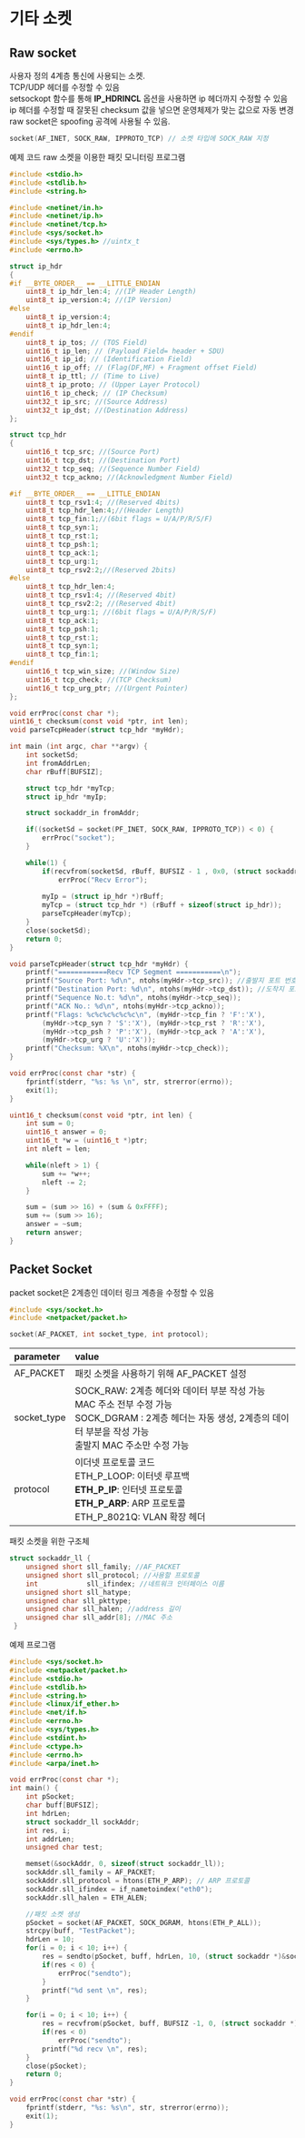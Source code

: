 # 기타 소켓

## Raw socket

사용자 정의 4계층 통신에 사용되는 소켓.  
TCP/UDP 헤더를 수정할 수 있음  
setsockopt 함수를 통해 **IP_HDRINCL** 옵션을 사용하면 ip 헤더까지 수정할 수 있음  
ip 헤더를 수정할 때 잘못된 checksum 값을 넣으면 운영체제가 맞는 값으로 자동 변경  
raw socket은 spoofing 공격에 사용될 수 있음.   

```c
socket(AF_INET, SOCK_RAW, IPPROTO_TCP) // 소켓 타입에 SOCK_RAW 지정
```

예제 코드
raw 소켓을 이용한 패킷 모니터링 프로그램

```c
#include <stdio.h>
#include <stdlib.h>
#include <string.h>

#include <netinet/in.h>
#include <netinet/ip.h>
#include <netinet/tcp.h>
#include <sys/socket.h>
#include <sys/types.h> //uintx_t
#include <errno.h>

struct ip_hdr
{
#if __BYTE_ORDER__ == __LITTLE_ENDIAN 
	uint8_t ip_hdr_len:4; //(IP Header Length)
	uint8_t ip_version:4; //(IP Version)
#else
	uint8_t ip_version:4;
	uint8_t ip_hdr_len:4;
#endif
	uint8_t ip_tos; // (TOS Field)
	uint16_t ip_len; // (Payload Field= header + SDU)
	uint16_t ip_id; // (Identification Field)
	uint16_t ip_off; // (Flag(DF,MF) + Fragment offset Field)
	uint8_t ip_ttl; // (Time to Live)
	uint8_t ip_proto; // (Upper Layer Protocol)
	uint16_t ip_check; // (IP Checksum)
	uint32_t ip_src; //(Source Address)
	uint32_t ip_dst; //(Destination Address)
};

struct tcp_hdr
{
	uint16_t tcp_src; //(Source Port)
	uint16_t tcp_dst; //(Destination Port)
	uint32_t tcp_seq; //(Sequence Number Field)
	uint32_t tcp_ackno; //(Acknowledgment Number Field)

#if __BYTE_ORDER__ == __LITTLE_ENDIAN
	uint8_t tcp_rsv1:4; //(Reserved 4bits)
	uint8_t tcp_hdr_len:4;//(Header Length)
	uint8_t tcp_fin:1;//(6bit flags = U/A/P/R/S/F)
	uint8_t tcp_syn:1;
	uint8_t tcp_rst:1;
	uint8_t tcp_psh:1;
	uint8_t tcp_ack:1;
	uint8_t tcp_urg:1;
	uint8_t tcp_rsv2:2;//(Reserved 2bits)
#else
	uint8_t tcp_hdr_len:4;
	uint8_t tcp_rsv1:4; //(Reserved 4bit)
	uint8_t tcp_rsv2:2; //(Reserved 4bit)
	uint8_t tcp_urg:1; //(6bit flags = U/A/P/R/S/F)
	uint8_t tcp_ack:1;
	uint8_t tcp_psh:1;	
	uint8_t tcp_rst:1;	
	uint8_t tcp_syn:1;
	uint8_t tcp_fin:1;	
#endif
	uint16_t tcp_win_size; //(Window Size)
	uint16_t tcp_check; //(TCP Checksum)
	uint16_t tcp_urg_ptr; //(Urgent Pointer)
};

void errProc(const char *);
uint16_t checksum(const void *ptr, int len);
void parseTcpHeader(struct tcp_hdr *myHdr);

int main (int argc, char **argv) {
    int socketSd;
    int fromAddrLen;
    char rBuff[BUFSIZ];

    struct tcp_hdr *myTcp;
    struct ip_hdr *myIp;

    struct sockaddr_in fromAddr;

    if((socketSd = socket(PF_INET, SOCK_RAW, IPPROTO_TCP)) < 0) {
        errProc("socket");
    }

	while(1) {
		if(recvfrom(socketSd, rBuff, BUFSIZ - 1 , 0x0, (struct sockaddr *)&fromAddr, &fromAddrLen) < 0)
			errProc("Recv Error");
		
		myIp = (struct ip_hdr *)rBuff;
		myTcp = (struct tcp_hdr *) (rBuff + sizeof(struct ip_hdr));
		parseTcpHeader(myTcp);
	}
	close(socketSd);
	return 0;
}

void parseTcpHeader(struct tcp_hdr *myHdr) {
	printf("============Recv TCP Segment ===========\n");
	printf("Source Port: %d\n", ntohs(myHdr->tcp_src)); //출발지 포트 번호
	printf("Destination Port: %d\n", ntohs(myHdr->tcp_dst)); //도착지 포트 번호
	printf("Sequence No.t: %d\n", ntohs(myHdr->tcp_seq)); 
	printf("ACK No.: %d\n", ntohs(myHdr->tcp_ackno));
	printf("Flags: %c%c%c%c%c%c\n", (myHdr->tcp_fin ? 'F':'X'),
		(myHdr->tcp_syn ? 'S':'X'), (myHdr->tcp_rst ? 'R':'X'),
		(myHdr->tcp_psh ? 'P':'X'), (myHdr->tcp_ack ? 'A':'X'),
		(myHdr->tcp_urg ? 'U':'X'));
	printf("Checksum: %X\n", ntohs(myHdr->tcp_check));
}

void errProc(const char *str) {
	fprintf(stderr, "%s: %s \n", str, strerror(errno));
	exit(1);
}

uint16_t checksum(const void *ptr, int len) {
	int sum = 0;
	uint16_t answer = 0;
	uint16_t *w = (uint16_t *)ptr;
	int nleft = len;

	while(nleft > 1) {
		sum += *w++;
		nleft -= 2;
	}

	sum = (sum >> 16) + (sum & 0xFFFF);
	sum += (sum >> 16);
	answer = ~sum;
	return answer;
}

```



## Packet Socket

packet socket은 2계층인 데이터 링크 계층을 수정할 수 있음  

```c
#include <sys/socket.h>
#include <netpacket/packet.h>

socket(AF_PACKET, int socket_type, int protocol);
```

| parameter   | value                                                        |
| :---------- | :----------------------------------------------------------- |
| AF_PACKET   | 패킷 소켓을 사용하기 위해 AF_PACKET 설정                     |
| socket_type | SOCK_RAW: 2계층 헤더와 데이터 부분 작성 가능<br />                      MAC 주소 전부 수정 가능<br />SOCK_DGRAM : 2계층 헤더는 자동 생성, 2계층의 데이터 부분을 작성 가능<br />                            출발지 MAC 주소만 수정 가능 |
| protocol    | 이더넷 프로토콜 코드<br />ETH_P_LOOP: 이터넷 루프백<br />**ETH_P_IP**: 인터넷 프로토콜<br />**ETH_P_ARP**: ARP 프로토콜<br />ETH_P_8021Q: VLAN 확장 헤더 |

패킷 소켓을 위한 구조체

```c
struct sockaddr_ll {
    unsigned short sll_family; //AF_PACKET
    unsigned short sll_protocol; //사용할 프로토콜
    int 		   sll_ifindex; //네트워크 인터페이스 이름
    unsigned short sll_hatype; 
    unsigned char sll_pkttype;
    unsigned char sll_halen; //address 길이
    unsigned char sll_addr[8]; //MAC 주소
 }
```

예제 프로그램  


```c
#include <sys/socket.h>
#include <netpacket/packet.h>
#include <stdio.h>
#include <stdlib.h>
#include <string.h>
#include <linux/if_ether.h>
#include <net/if.h>
#include <errno.h>
#include <sys/types.h>
#include <stdint.h>
#include <ctype.h>
#include <errno.h>
#include <arpa/inet.h>

void errProc(const char *);
int main() {
    int pSocket;
    char buff[BUFSIZ];
    int hdrLen;
    struct sockaddr_ll sockAddr;
    int res, i;
    int addrLen;
    unsigned char test;

    memset(&sockAddr, 0, sizeof(struct sockaddr_ll));
    sockAddr.sll_family = AF_PACKET;
    sockAddr.sll_protocol = htons(ETH_P_ARP); // ARP 프로토콜
    sockAddr.sll_ifindex = if_nametoindex("eth0");
    sockAddr.sll_halen = ETH_ALEN;

    //패킷 소켓 생성
    pSocket = socket(AF_PACKET, SOCK_DGRAM, htons(ETH_P_ALL));
    strcpy(buff, "TestPacket");
    hdrLen = 10;
    for(i = 0; i < 10; i++) {
        res = sendto(pSocket, buff, hdrLen, 10, (struct sockaddr *)&sockAddr, sizeof(sockAddr));
        if(res < 0) {
            errProc("sendto");
        }
        printf("%d sent \n", res);
    }

    for(i = 0; i < 10; i++) {
        res = recvfrom(pSocket, buff, BUFSIZ -1, 0, (struct sockaddr *)&sockAddr, &addrLen);
        if(res < 0)
            errProc("sendto");
        printf("%d recv \n", res);
    }
    close(pSocket);
    return 0;
}

void errProc(const char *str) {
    fprintf(stderr, "%s: %s\n", str, strerror(errno));
    exit(1);
}
```

